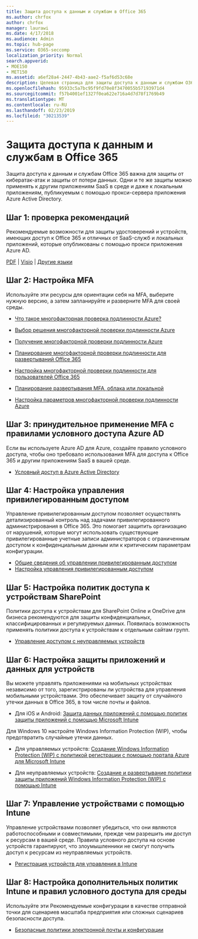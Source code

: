 ```yaml
---
title: Защита доступа к данным и службам в Office 365
ms.author: chrfox
author: chrfox
manager: laurawi
ms.date: 4/17/2018
ms.audience: Admin
ms.topic: hub-page
ms.service: O365-seccomp
localization_priority: Normal
search.appverid:
- MOE150
- MET150
ms.assetid: a6ef28a4-2447-4b43-aae2-f5af6d53c68e
description: Целевая страница для защиты доступа к данным и службам O365
ms.openlocfilehash: 95933c5a7bc95f9fd70e8f3470055b57193971d4
ms.sourcegitcommit: f57b4001ef1327f0ea622e716a4d7d78f1769b49
ms.translationtype: MT
ms.contentlocale: ru-RU
ms.lasthandoff: 02/23/2019
ms.locfileid: "30213539"
---
```

# <a name="protect-access-to-data-and-services-in-office-365"></a>Защита доступа к данным и службам в Office 365

Защита доступа к данным и службам Office 365 важна для защиты от кибератак-атак и защиты от потери данных. Одни и те же защиты можно применять к другим приложениям SaaS в среде и даже к локальным приложениям, публикуемым с помощью прокси-сервера приложения Azure Active Directory.
  
## <a name="step-1-review-recommendations"></a>Шаг 1: проверка рекомендаций

Рекомендуемые возможности для защиты удостоверений и устройств, имеющих доступ к Office 365 и отличных от SaaS-служб и локальных приложений, которые опубликованы с помощью прокси приложения Azure AD.
  
[PDF](https://go.microsoft.com/fwlink/p/?linkid=841656) | [Visio](https://go.microsoft.com/fwlink/p/?linkid=841657) | [Другие языки](https://www.microsoft.com/download/details.aspx?id=55032)
  
## <a name="step-2-configure-mfa"></a>Шаг 2: Настройка MFA

Используйте эти ресурсы для ориентации себя на MFA, выберите нужную версию, а затем запланируйте и разверните MFA для своей среды.
  
- [Что такое многофакторная проверка подлинности Azure?](https://docs.microsoft.com/azure/multi-factor-authentication/multi-factor-authentication)
    
- [Выбор решения многофакторной проверки подлинности Azure](https://docs.microsoft.com/azure/multi-factor-authentication/multi-factor-authentication-get-started)
    
- [Получение многофакторной проверки подлинности Azure](https://docs.microsoft.com/azure/multi-factor-authentication/multi-factor-authentication-versions-plans)
    
- [Планирование многофакторной проверки подлинности для развертываний Office 365](https://support.office.com/article/043807b2-21db-4d5c-b430-c8a6dee0e6ba)
    
- [Настройка многофакторной проверки подлинности для пользователей Office 365](https://support.office.com/article/8f0454b2-f51a-4d9c-bcde-2c48e41621c6)
    
- [Планирование развертывания MFA, облака или локальной](https://docs.microsoft.com/azure/multi-factor-authentication/multi-factor-authentication-get-started)
    
- [Настройка параметров многофакторной проверки подлинности Azure](https://docs.microsoft.com/azure/multi-factor-authentication/multi-factor-authentication-whats-next)
    
## <a name="step-3-enforce-mfa-with-azure-ad-conditional-access-rules"></a>Шаг 3: принудительное применение MFA с правилами условного доступа Azure AD

Если вы используете Azure AD для Azure, создайте правило условного доступа, чтобы оно требовало использования MFA для доступа к Office 365 и другим приложениям SaaS в вашей среде.
  
- [Условный доступ в Azure Active Directory](https://docs.microsoft.com/azure/active-directory/active-directory-conditional-access-azure-portal)
    
## <a name="step-4-configure-privileged-access-management"></a>Шаг 4: Настройка управления привилегированным доступом

Управление привилегированным доступом позволяет осуществлять детализированный контроль над задачами привилегированного администрирования в Office 365.  Это помогает защитить организацию от нарушений, которые могут использовать существующие привилегированные учетные записи администраторов с ограниченным доступом к конфиденциальным данным или к критическим параметрам конфигурации.

- [Общие сведения об управлении привилегированным доступом](privileged-access-management-overview.md)
- [Настройка управления привилегированным доступом](privileged-access-management-configuration.md)

## <a name="step-5-configure-sharepoint-device-access-policies"></a>Шаг 5: Настройка политик доступа к устройствам SharePoint

Политики доступа к устройствам для SharePoint Online и OneDrive для бизнеса рекомендуются для защиты конфиденциальных, классифицированных и регулируемых данных. Появилась возможность применять политики доступа к устройствам к отдельным сайтам групп.
  
- [Управление доступом с неуправляемых устройств](https://support.office.com/article/Control-access-from-unmanaged-devices-5ae550c4-bd20-4257-847b-5c20fb053622?ui=en-US&amp;rs=en-US&amp;ad=US)
    
## <a name="step-6-configure-app-and-data-protection-for-devices"></a>Шаг 6: Настройка защиты приложений и данных для устройств

Вы можете управлять приложениями на мобильных устройствах независимо от того, зарегистрированы ли устройства для управления мобильными устройствами. Это обеспечивает защиту от случайного утечки данных в Office 365, в том числе почты и файлов.
  
- Для iOS и Android: [Защита данных приложений с помощью политик защиты приложений с помощью Microsoft Intune](https://docs.microsoft.com/intune-classic/deploy-use/protect-app-data-using-mobile-app-management-policies-with-microsoft-intune)
    
Для Windows 10 настройте Windows Information Protection (WIP), чтобы предотвратить случайные утечки данных.
  
- Для управляемых устройств: [Создание Windows Information Protection (WIP) с политикой регистрации с помощью портала Azure для Microsoft Intune](https://docs.microsoft.com/windows/threat-protection/windows-information-protection/create-wip-policy-using-intune-azure)
    
- Для неуправляемых устройств: [Создание и развертывание политики защиты приложений Windows Information Protection (WIP) с помощью Intune](https://docs.microsoft.com/intune/windows-information-protection-policy-create)
    
## <a name="step-7-manage-devices-with-intune"></a>Шаг 7: Управление устройствами с помощью Intune

Управление устройствами позволяет убедиться, что они являются работоспособными и совместимыми, прежде чем разрешить им доступ к ресурсам в вашей среде. Правила условного доступа на основе устройств гарантируют, что злоумышленники не смогут получить доступ к ресурсам из неуправляемых устройств.
  
- [Регистрация устройств для управления в Intune](https://docs.microsoft.com/intune-classic/deploy-use/enroll-devices-in-microsoft-intune)
    
## <a name="step-8-configure-additional-intune-policies-and-conditional-access-rules-for-your-environment"></a>Шаг 8: Настройка дополнительных политик Intune и правил условного доступа для среды

Используйте эти Рекомендуемые конфигурации в качестве отправной точки для сценариев масштаба предприятия или сложных сценариев безопасности доступа.
  
- [Безопасные политики электронной почты и конфигурации](https://docs.microsoft.com/azure/active-directory/secure-email-introduction)
    

